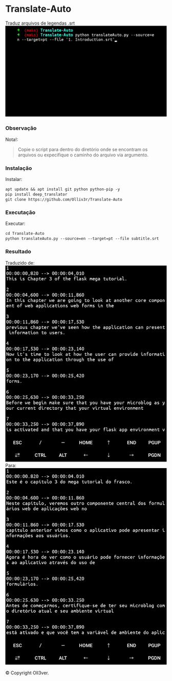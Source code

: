 # Translate-Auto
Traduz arquivos de legendas .srt
![main](https://github.com/Olliv3r/Translate-Auto/blob/main/media/main.gif)

### Observação
Nota!:
> Copie o script para dentro do diretório onde se encontram os arquivos ou expecifique o caminho do arquivo via argumento.

### Instalação
Instalar:
```
apt update && apt install git python python-pip -y
pip install deep_translator
git clone https://github.com/Olliv3r/Translate-Auto
```
### Executação
Executar:
```
cd Translate-Auto
python translateAuto.py --source=en --target=pt --file subtitle.srt
```

### Resultado
Traduzido de:
![not-translated](https://github.com/Olliv3r/Translate-Auto/blob/main/media/not-translated.jpg)
Para:
![translated](https://github.com/Olliv3r/Translate-Auto/blob/main/media/translated.jpg)

© Copyright Oll3ver.
